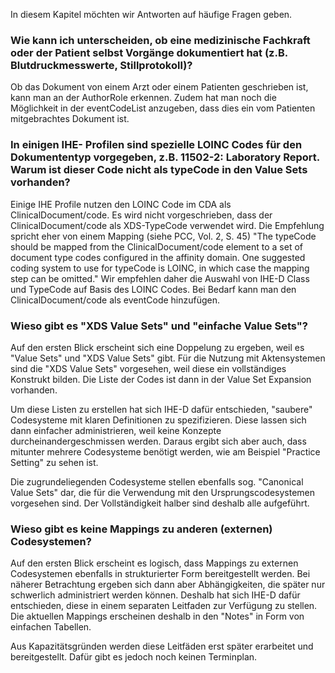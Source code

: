 In diesem Kapitel möchten wir Antworten auf häufige Fragen geben.

### Wie kann ich unterscheiden, ob eine medizinische Fachkraft oder der Patient selbst Vorgänge dokumentiert hat (z.B. Blutdruckmesswerte, Stillprotokoll)?

Ob das Dokument von einem Arzt oder einem Patienten geschrieben ist, kann man an der AuthorRole erkennen. 
Zudem hat man noch die Möglichkeit in der eventCodeList anzugeben, dass dies ein vom Patienten mitgebrachtes Dokument ist.

### In einigen IHE- Profilen sind spezielle LOINC Codes für den Dokumententyp vorgegeben, z.B. 11502-2: Laboratory Report. Warum ist dieser Code nicht als typeCode in den Value Sets vorhanden?

Einige IHE Profile nutzen den LOINC Code im CDA als ClinicalDocument/code. Es wird nicht vorgeschrieben, 
dass der ClinicalDocument/code als XDS-TypeCode verwendet wird. 
Die Empfehlung spricht eher von einem Mapping (siehe PCC, Vol. 2, S. 45) 
"The typeCode should be mapped from the ClinicalDocument/code element to a set of document type codes configured 
in the affinity domain. One suggested coding system to use for typeCode is LOINC, in which case the mapping step can be omitted." 
Wir empfehlen daher die Auswahl von IHE-D Class und TypeCode auf Basis des LOINC Codes. Bei Bedarf kann man den ClinicalDocument/code als eventCode hinzufügen. 

### Wieso gibt es "XDS Value Sets" und "einfache Value Sets"?

Auf den ersten Blick erscheint sich eine Doppelung zu ergeben, weil es "Value Sets" und "XDS Value Sets" gibt.
Für die Nutzung mit Aktensystemen sind die "XDS Value Sets" vorgesehen, weil diese ein vollständiges Konstrukt bilden.
Die Liste der Codes ist dann in der Value Set Expansion vorhanden.

Um diese Listen zu erstellen hat sich IHE-D dafür entschieden, "saubere" Codesysteme mit klaren Definitionen zu spezifizieren.
Diese lassen sich dann einfacher administrieren, weil keine Konzepte durcheinandergeschmissen werden.
Daraus ergibt sich aber auch, dass mitunter mehrere Codesysteme benötigt werden, 
wie am Beispiel "Practice Setting" zu sehen ist.

Die zugrundeliegenden Codesysteme stellen ebenfalls sog. "Canonical Value Sets" dar, die für die Verwendung
mit den Ursprungscodesystemen vorgesehen sind. Der Vollständigkeit halber sind deshalb alle aufgeführt.

### Wieso gibt es keine Mappings zu anderen (externen) Codesystemen?

Auf den ersten Blick erscheint es logisch, dass Mappings zu externen Codesystemen ebenfalls in strukturierter Form
bereitgestellt werden. Bei näherer Betrachtung ergeben sich dann aber Abhängigkeiten, die später nur schwerlich
administriert werden können. Deshalb hat sich IHE-D dafür entschieden, diese in einem separaten Leitfaden 
zur Verfügung zu stellen. Die aktuellen Mappings erscheinen deshalb in den "Notes" in Form von einfachen Tabellen.

Aus Kapazitätsgründen werden diese Leitfäden erst später erarbeitet und bereitgestellt.
Dafür gibt es jedoch noch keinen Terminplan.
